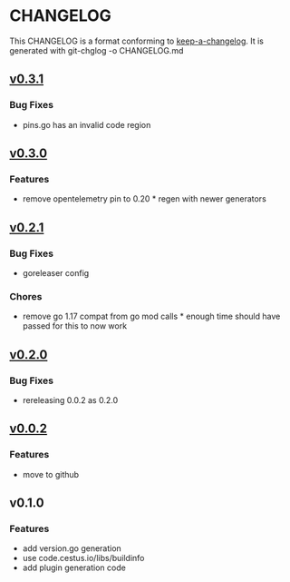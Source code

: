 
# CHANGELOG

This CHANGELOG is a format conforming to [keep-a-changelog](https://github.com/olivierlacan/keep-a-changelog). 
It is generated with git-chglog -o CHANGELOG.md


<a name="v0.3.1"></a>
## [v0.3.1](https://github.com/CestusIO/fabricator-generate-plugin-go/compare/v0.3.0...v0.3.1)

### Bug Fixes

* pins.go has an invalid code region


<a name="v0.3.0"></a>
## [v0.3.0](https://github.com/CestusIO/fabricator-generate-plugin-go/compare/v0.2.1...v0.3.0)

### Features

* remove opentelemetry pin to 0.20 * regen with newer generators


<a name="v0.2.1"></a>
## [v0.2.1](https://github.com/CestusIO/fabricator-generate-plugin-go/compare/v0.2.0...v0.2.1)

### Bug Fixes

* goreleaser config

### Chores

* remove go 1.17 compat from go mod calls * enough time should have passed for this to now work


<a name="v0.2.0"></a>
## [v0.2.0](https://github.com/CestusIO/fabricator-generate-plugin-go/compare/v0.0.2...v0.2.0)

### Bug Fixes

* rereleasing 0.0.2 as 0.2.0


<a name="v0.0.2"></a>
## [v0.0.2](https://github.com/CestusIO/fabricator-generate-plugin-go/compare/v0.1.0...v0.0.2)

### Features

* move to github


<a name="v0.1.0"></a>
## v0.1.0

### Features

* add version.go generation
* use code.cestus.io/libs/buildinfo
* add plugin generation code

